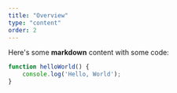 ```yaml
---
title: "Overview"
type: "content"
order: 2
---
```


Here's some **markdown** content with some code:


```ts
function helloWorld() {
    console.log('Hello, World');
}
```


